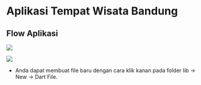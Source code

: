 # Aplikasi Tempat Wisata Bandung

## Flow Aplikasi

![](https://d17ivq9b7rppb3.cloudfront.net/original/academy/20210425131945a4abeea012bc2e46e31538884424008b.gif)

![](https://d17ivq9b7rppb3.cloudfront.net/original/academy/20200615123022ba51f3071b1abe12d3704a7ce5db8b4d.png)

* Anda dapat membuat file baru dengan cara klik kanan pada folder lib -> New -> Dart File. 